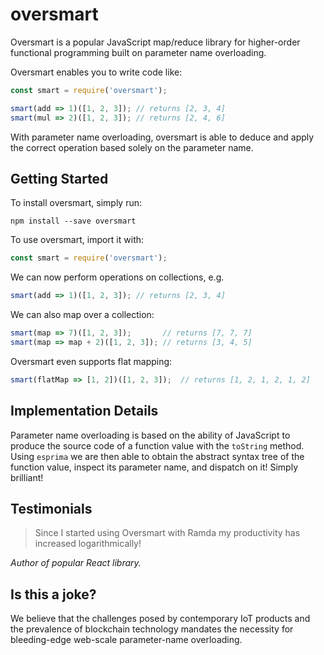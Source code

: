 # oversmart

Oversmart is a popular JavaScript map/reduce library for higher-order functional programming built on parameter name overloading.

Oversmart enables you to write code like:

```javascript
const smart = require('oversmart');

smart(add => 1)([1, 2, 3]); // returns [2, 3, 4]
smart(mul => 2)([1, 2, 3]); // returns [2, 4, 6]
```

With parameter name overloading, oversmart is able to deduce and apply the correct operation based solely on the parameter name.

## Getting Started

To install oversmart, simply run:

```shell
npm install --save oversmart
```

To use oversmart, import it with:

```javascript
const smart = require('oversmart');
```

We can now perform operations on collections, e.g.

```javascript
smart(add => 1)([1, 2, 3]); // returns [2, 3, 4]
```

We can also map over a collection:

```javascript
smart(map => 7)([1, 2, 3]);       // returns [7, 7, 7]
smart(map => map + 2)([1, 2, 3]); // returns [3, 4, 5]
```

Oversmart even supports flat mapping:

```javascript
smart(flatMap => [1, 2])([1, 2, 3]);  // returns [1, 2, 1, 2, 1, 2]
```

## Implementation Details

Parameter name overloading is based on the ability of JavaScript to produce the source code of a function value with the `toString` method.
Using `esprima` we are then able to obtain the abstract syntax tree of the function value, inspect its parameter name, and dispatch on it! Simply brilliant!

## Testimonials

> Since I started using Oversmart with Ramda my productivity has increased logarithmically!

*Author of popular React library.*

## Is this a joke?

We believe that the challenges posed by contemporary IoT products and the prevalence of blockchain technology mandates the necessity for bleeding-edge web-scale parameter-name overloading. 